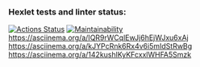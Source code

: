### Hexlet tests and linter status:
[![Actions Status](https://github.com/MariaRegin/python-project-49/workflows/hexlet-check/badge.svg)](https://github.com/MariaRegin/python-project-49/actions)
[![Maintainability](https://api.codeclimate.com/v1/badges/d27e6bb872a8a06aad89/maintainability)](https://codeclimate.com/github/MariaRegin/python-project-49/maintainability)
https://asciinema.org/a/IQR9rWCqlEwJj6hEjWJxu6xAj
https://asciinema.org/a/kJYPcRnk6Rx4v6i5mIdStRwBg
https://asciinema.org/a/142kushlKyKFcxxlWHFA5Smzk
